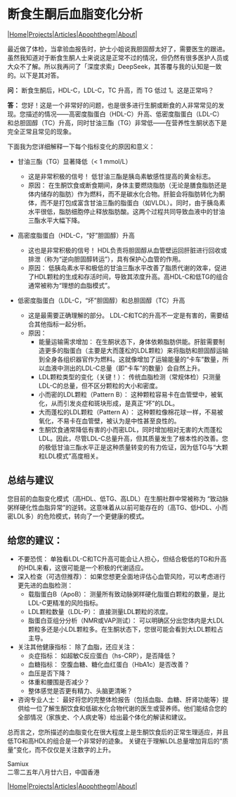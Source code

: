 # 断食生酮后血脂变化分析

|[Home](/README.md)|[Projects](/projects.md)|[Articles](/articles.md)|[Apophthegm](/apophthegm.md)|[About](/about.md)|

最近做了体检，当拿验血报告时，护士小姐说我胆固醇太好了，需要医生的跟进。虽然我知道对于断食生酮人士来说这是正常不过的情况，但仍然有很多医护人员或大众不了解。所以我再问了「深度求索」DeepSeek，其答覆与我的认知是一致的。以下是其对答。

**问：** 断食生酮后，HDL-C，LDL-C，TC 升高，而 TG 低过 1。这是正常吗？

**答：** 您好！这是一个非常好的问题，也是很多进行生酮或断食的人非常常见的发现。您描述的情况——高密度脂蛋白（HDL-C）升高、低密度脂蛋白（LDL-C）和总胆固醇（TC）升高，同时甘油三酯（TG）非常低——在营养性生酮状态下是完全正常且常见的现象。

下面我为您详细解释一下每个指标变化的原因和意义：

- 甘油三酯（TG）显著降低（< 1 mmol/L）

  - 这是非常积极的信号！ 低甘油三酯是胰岛素敏感性提高的黄金标志。    
  - 原因： 在生酮饮食或断食期间，身体主要燃烧脂肪（无论是膳食脂肪还是体内储存的脂肪）作为燃料，而不是碳水化合物。肝脏会将脂肪转化为酮体，而不是打包成富含甘油三酯的脂蛋白（如VLDL）。同时，由于胰岛素水平很低，脂肪细胞停止释放脂肪酸。这两个过程共同导致血液中的甘油三酯水平大幅下降。    

- 高密度脂蛋白（HDL-C，“好”胆固醇）升高

  - 这也是非常积极的信号！ HDL负责将胆固醇从血管壁运回肝脏进行回收或排泄（称为“逆向胆固醇转运”），具有保护心血管的作用。    
  - 原因： 低胰岛素水平和极低的甘油三酯水平改善了脂质代谢的效率，促进了HDL颗粒的生成和存活时间，导致其浓度升高。高HDL-C和低TG的组合通常被称为“理想的血脂模式”。    

- 低密度脂蛋白（LDL-C，“坏”胆固醇）和总胆固醇（TC）升高

  - 这是最需要正确理解的部分。 LDL-C和TC的升高不一定是有害的，需要结合其他指标一起分析。    
  - 原因：  
    - 能量运输需求增加： 在生酮状态下，身体依赖脂肪供能。肝脏需要制造更多的脂蛋白（主要是大而蓬松的LDL颗粒）来将脂肪和胆固醇运输到全身各组织器官作为燃料。这就像增加了运输能量的“卡车”数量，所以血液中测出的LDL-C总量（即“卡车”的数量）会自然上升。    
    - LDL颗粒类型的变化（关键！）： 传统血脂检测（常规体检）只测量LDL-C的总量，但不区分颗粒的大小和密度。  
     - 小而密的LDL颗粒（Pattern B）： 这种颗粒容易卡在血管壁中，被氧化，从而引发炎症和斑块形成，是真正“坏”的LDL。    
      - 大而蓬松的LDL颗粒（Pattern A）： 这种颗粒像棉花球一样，不易被氧化，不易卡在血管壁，被认为是中性甚至良性的。  
    - 生酮饮食通常降低有害的小而密LDL，同时增加相对无害的大而蓬松LDL。因此，尽管LDL-C总量升高，但其质量发生了根本性的改善。您的极低甘油三酯水平正是这种质量转变的有力佐证，因为低TG与“大颗粒LDL模式”高度相关。  

## 总结与建议

您目前的血脂变化模式（高HDL、低TG、高LDL）在生酮社群中常被称为 “致动脉粥样硬化性血脂异常”的逆转。这意味着从以前可能存在的（高TG、低HDL、小而密LDL多）的危险模式，转向了一个更健康的模式。

## 给您的建议：

- 不要恐慌： 单独看LDL-C和TC升高可能会让人担心，但结合极低的TG和升高的HDL来看，这很可能是一个积极的代谢适应。  
- 深入检查（可选但推荐）： 如果您想更全面地评估心血管风险，可以考虑进行更先进的血脂检测：  
   - 载脂蛋白B（ApoB）： 测量所有致动脉粥样硬化脂蛋白颗粒的数量，是比LDL-C更精准的风险指标。  
   - LDL颗粒数量（LDL-P）： 直接测量LDL颗粒的浓度。  
   - 脂蛋白亚组分分析（NMR或VAP测试）： 可以明确区分出您体内是大LDL颗粒多还是小LDL颗粒多。在生酮状态下，您很可能会看到大LDL颗粒占主导。  
- 关注其他健康指标： 除了血脂，还应关注：  
   - 炎症指标： 如超敏C反应蛋白（hs-CRP），是否降低？  
   - 血糖指标： 空腹血糖、糖化血红蛋白（HbA1c）是否改善？  
   - 血压是否下降？  
   - 体重和腰围是否减少？  
   - 整体感觉是否更有精力、头脑更清晰？    
- 咨询专业人士： 最好将您的完整体检报告（包括血脂、血糖、肝肾功能等）提供给一位了解生酮饮食和低碳水化合物代谢的医生或营养师。他们能结合您的全部情况（家族史、个人病史等）给出最个体化的解读和建议。   

总而言之，您所描述的血脂变化在很大程度上是生酮饮食后的正常生理适应，并且低TG和高HDL的组合是一个非常好的迹象。 关键在于理解LDL总量增加背后的“质量”变化，而不仅仅是关注数字的上升。   

Samiux      
二零二五年八月廿六日，中国香港     

|[Home](/README.md)|[Projects](/projects.md)|[Articles](/articles.md)|[Apophthegm](/apophthegm.md)|[About](/about.md)|
